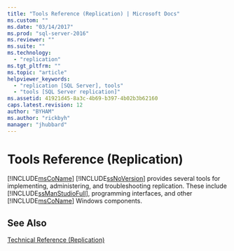 ```yaml
---
title: "Tools Reference (Replication) | Microsoft Docs"
ms.custom: ""
ms.date: "03/14/2017"
ms.prod: "sql-server-2016"
ms.reviewer: ""
ms.suite: ""
ms.technology: 
  - "replication"
ms.tgt_pltfrm: ""
ms.topic: "article"
helpviewer_keywords: 
  - "replication [SQL Server], tools"
  - "tools [SQL Server replication]"
ms.assetid: 41921d45-8a3c-4b69-b397-4b02b3b62160
caps.latest.revision: 12
author: "BYHAM"
ms.author: "rickbyh"
manager: "jhubbard"
---
```

# Tools Reference (Replication)
  [!INCLUDE[msCoName](../../includes/msconame-md.md)] [!INCLUDE[ssNoVersion](../../includes/ssnoversion-md.md)] provides several tools for implementing, administering, and troubleshooting replication. These include [!INCLUDE[ssManStudioFull](../../includes/ssmanstudiofull-md.md)], programming interfaces, and other [!INCLUDE[msCoName](../../includes/msconame-md.md)] Windows components.  
  
## See Also  
 [Technical Reference &#40;Replication&#41;](../../relational-databases/replication/technical-reference-replication.md)  
  
  
